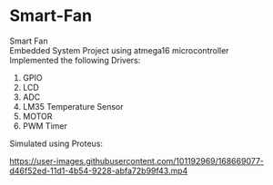 # Smart-Fan
Smart Fan \
Embedded System Project using atmega16 microcontroller \
Implemented the following Drivers: 
1. GPIO 
2. LCD
3. ADC 
4. LM35 Temperature Sensor 
5. MOTOR 
6. PWM Timer 

Simulated using Proteus: 



https://user-images.githubusercontent.com/101192969/168669077-d46f52ed-11d1-4b54-9228-abfa72b99f43.mp4

